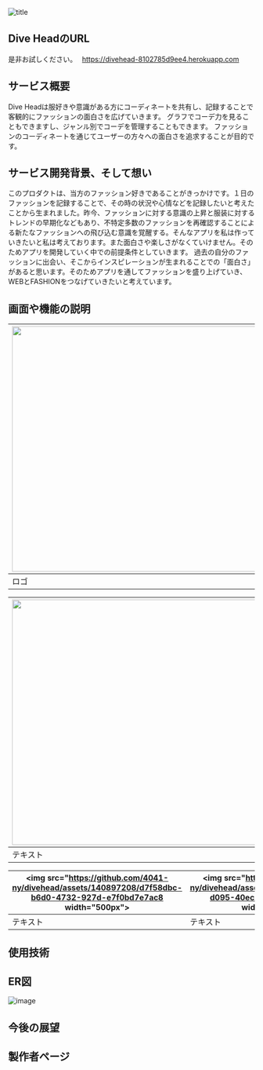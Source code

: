 ![title](https://github.com/4041-ny/divehead/assets/140897208/cbda2cab-3e68-4edb-8e5a-0e633f2f9331)
## Dive HeadのURL　
是非お試しください。　
https://divehead-8102785d9ee4.herokuapp.com

## サービス概要
Dive Headは服好きや意識がある方にコーディネートを共有し、記録することで客観的にファッションの面白さを広げていきます。
グラフでコーデ力を見ることもできますし、ジャンル別でコーデを管理することもできます。
ファッションのコーディネートを通じてユーザーの方々への面白さを追求することが目的です。

## サービス開発背景、そして想い
このプロダクトは、当方のファッション好きであることがきっかけです。１日のファッションを記録することで、その時の状況や心情などを記録したいと考えたことから生まれました。昨今、ファッションに対する意識の上昇と服装に対するトレンドの早期化などもあり、不特定多数のファッションを再確認することによる新たなファッションへの飛び込む意識を覚醒する。そんなアプリを私は作っていきたいと私は考えております。また面白さや楽しさがなくていけません。そのためアプリを開発していく中での前提条件としていきます。
過去の自分のファッションに出会い、そこからインスピレーションが生まれることでの「面白さ」があると思います。そのためアプリを通してファッションを盛り上げていき、WEBとFASHIONをつなげていきたいと考えています。


## 画面や機能の説明
|<img src="https://github.com/4041-ny/divehead/assets/140897208/6e9f6e73-728a-4fe4-8eba-da2b4a29e3f8" width="500px">|<img src="https://github.com/4041-ny/divehead/assets/140897208/afa44576-4a4f-4d94-89e7-16bc7a9e56b8" width="500px">|
|---|---|
|ロゴ||

|<img src="https://github.com/4041-ny/divehead/assets/140897208/d309a829-304a-45b0-b733-96d309a8db5d" width="500px">|<img src="https://github.com/4041-ny/divehead/assets/140897208/149aeef0-1191-4321-b664-3f652fb4659c width="500px">|
|---|---|
|テキスト|テキスト|

|<img src="https://github.com/4041-ny/divehead/assets/140897208/d7f58dbc-b6d0-4732-927d-e7f0bd7e7ac8 width="500px">|<img src="https://github.com/4041-ny/divehead/assets/140897208/fce62f35-d095-40ec-b6fd-d8afc124fb69 width="500px">|
|---|---|
|テキスト|テキスト|




## 使用技術


## ER図
![image](https://github.com/4041-ny/divehead/assets/140897208/ec8ea493-cb77-45b6-885b-bd0612850fe1)
## 今後の展望



## 製作者ページ


